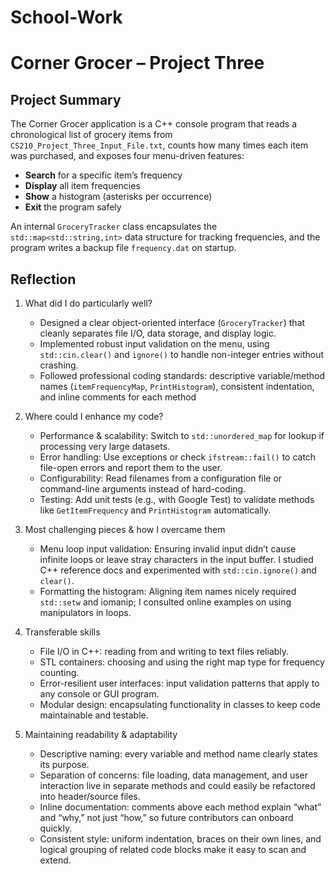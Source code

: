 # School-Work
# Corner Grocer – Project Three

## Project Summary
The Corner Grocer application is a C++ console program that reads a chronological list of grocery items from `CS210_Project_Three_Input_File.txt`, counts how many times each item was purchased, and exposes four menu-driven features:  
- **Search** for a specific item’s frequency  
- **Display** all item frequencies  
- **Show** a histogram (asterisks per occurrence)  
- **Exit** the program safely

An internal `GroceryTracker` class encapsulates the `std::map<std::string,int>` data structure for tracking frequencies, and the program writes a backup file `frequency.dat` on startup.

## Reflection

1. What did I do particularly well?  
   - Designed a clear object-oriented interface (`GroceryTracker`) that cleanly separates file I/O, data storage, and display logic.  
   - Implemented robust input validation on the menu, using `std::cin.clear()` and `ignore()` to handle non-integer entries without crashing.  
   - Followed professional coding standards: descriptive variable/method names (`itemFrequencyMap`, `PrintHistogram`), consistent indentation, and inline comments for each method

2. Where could I enhance my code?
   - Performance & scalability: Switch to `std::unordered_map` for lookup if processing very large datasets.  
   - Error handling: Use exceptions or check `ifstream::fail()` to catch file-open errors and report them to the user.  
   - Configurability: Read filenames from a configuration file or command-line arguments instead of hard-coding.  
   - Testing: Add unit tests (e.g., with Google Test) to validate methods like `GetItemFrequency` and `PrintHistogram` automatically.

3. Most challenging pieces & how I overcame them  
   - Menu loop input validation: Ensuring invalid input didn’t cause infinite loops or leave stray characters in the input buffer. I studied C++ reference docs and experimented with `std::cin.ignore()` and `clear()`.  
   - Formatting the histogram: Aligning item names nicely required `std::setw` and iomanip; I consulted online examples on using manipulators in loops.

4. Transferable skills  
   - File I/O in C++: reading from and writing to text files reliably.  
   - STL containers: choosing and using the right map type for frequency counting.  
   - Error-resilient user interfaces: input validation patterns that apply to any console or GUI program.  
   - Modular design: encapsulating functionality in classes to keep code maintainable and testable.

5. Maintaining readability & adaptability  
   - Descriptive naming: every variable and method name clearly states its purpose.  
   - Separation of concerns: file loading, data management, and user interaction live in separate methods and could easily be refactored into header/source files.  
   - Inline documentation: comments above each method explain “what” and “why,” not just “how,” so future contributors can onboard quickly.  
   - Consistent style: uniform indentation, braces on their own lines, and logical grouping of related code blocks make it easy to scan and extend.
